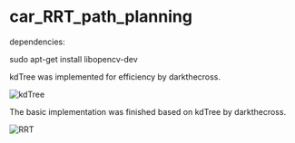 # car_RRT_path_planning

dependencies:

sudo apt-get install libopencv-dev

kdTree was implemented for efficiency by darkthecross.

![kdTree](kdTree.gif)

The basic implementation was finished based on kdTree by darkthecross.

![RRT](rrt.gif)

